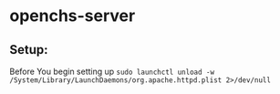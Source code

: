 # openchs-server

## Setup:
Before You begin setting up
`sudo launchctl unload -w /System/Library/LaunchDaemons/org.apache.httpd.plist 2>/dev/null`
